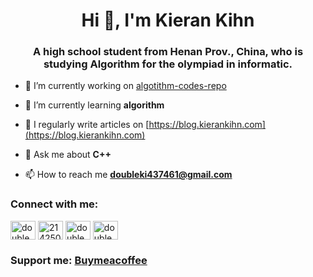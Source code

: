 <h1 align="center">Hi 👋, I'm Kieran Kihn</h1>
<h3 align="center">A high school student from Henan Prov., China, who is studying Algorithm for the olympiad in informatic.</h3>

- 🔭 I’m currently working on [algotithm-codes-repo](https://github.com/doubleki7461/Codes)

- 🌱 I’m currently learning **algorithm**

- 📝 I regularly write articles on [https://blog.kierankihn.com](https://blog.kierankihn.com)

- 💬 Ask me about **C++**

- 📫 How to reach me **doubleki437461@gmail.com**

### Connect with me: 
<a href="https://codeforces.com/profile/doubleki" target="blank"><img align="center" src="https://raw.githubusercontent.com/rahuldkjain/github-profile-readme-generator/master/src/images/icons/Social/codeforces.svg" alt="doubleki" height="30" width="40" /></a>
<a href="https://stackoverflow.com/users/21425083" target="blank"><img align="center" src="https://raw.githubusercontent.com/rahuldkjain/github-profile-readme-generator/master/src/images/icons/Social/stack-overflow.svg" alt="21425083" height="30" width="40" /></a>
<a href="https://twitter.com/doubleki437461" target="blank"><img align="center" src="https://raw.githubusercontent.com/rahuldkjain/github-profile-readme-generator/master/src/images/icons/Social/twitter.svg" alt="doubleki437461" height="30" width="40" /></a>
<a href="https://fb.com/doubleki437461" target="blank"><img align="center" src="https://raw.githubusercontent.com/rahuldkjain/github-profile-readme-generator/master/src/images/icons/Social/facebook.svg" alt="doubleki437461" height="30" width="40" /></a>

### Support me: [Buymeacoffee](https://www.buymeacoffee.com/kierankihn)

